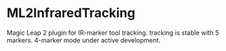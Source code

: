 # ML2InfraredTracking
Magic Leap 2 plugin for IR-marker tool tracking. tracking is stable with 5 markers. 4-marker mode under active development.
